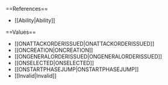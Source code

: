 ==References==
 * [[Ability|Ability]]

==Values==
 * [[ONATTACKORDERISSUED|ONATTACKORDERISSUED]]
 * [[ONCREATION|ONCREATION]]
 * [[ONGENERALORDERISSUED|ONGENERALORDERISSUED]]
 * [[ONSELECTED|ONSELECTED]]
 * [[ONSTARTPHASEJUMP|ONSTARTPHASEJUMP]]
 * [[Invalid|Invalid]]
